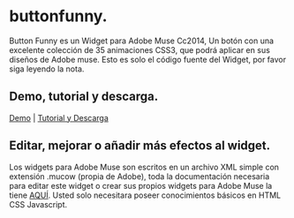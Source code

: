 buttonfunny.
===========

Button Funny es un Widget para Adobe Muse Cc2014, Un botón con una excelente colección de 35 animaciones CSS3, que podrá aplicar en sus diseños de Adobe muse. Esto es solo el código fuente del Widget, por favor siga leyendo la nota.

Demo, tutorial y descarga.
-------------------------
[Demo](http:wwww.leinalbertop.com.ve/blog) | [Tutorial y Descarga](http://www.leninalbertop.com.ve/demo/buttonfunny)

Editar, mejorar o añadir más efectos al widget.
-----------------------------------------------
Los widgets para Adobe Muse son escritos en un archivo XML simple con extensión .mucow (propia de Adobe), toda la documentación necesaria para editar este widget o crear sus propios widgets para Adobe Muse la tiene [AQUÍ](http://adobe-muse.github.io/MuCowDocs/). Usted solo necesitara poseer conocimientos básicos en HTML CSS Javascript.
